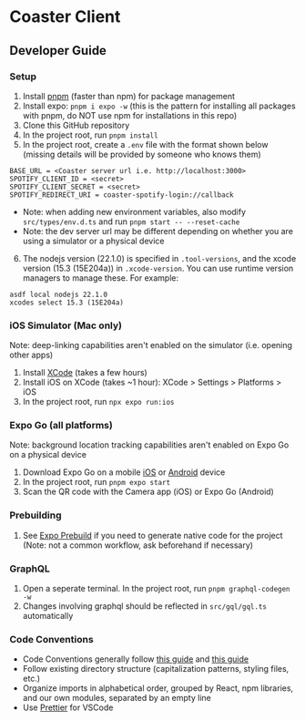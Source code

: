 # Coaster Client
## Developer Guide
### Setup
1. Install [pnpm](https://pnpm.io/installation) (faster than npm) for package management
2. Install expo: `pnpm i expo -w` (this is the pattern for installing all packages with pnpm, do NOT use npm for installations in this repo)
3. Clone this GitHub repository
4. In the project root, run `pnpm install`
5. In the project root, create a `.env` file with the format shown below (missing details will be provided by someone who knows them)
```
BASE_URL = <Coaster server url i.e. http://localhost:3000>
SPOTIFY_CLIENT_ID = <secret>
SPOTIFY_CLIENT_SECRET = <secret>
SPOTIFY_REDIRECT_URI = coaster-spotify-login://callback
```
- Note: when adding new environment variables, also modify `src/types/env.d.ts` and run `pnpm start -- --reset-cache`
- Note: the dev server url may be different depending on whether you are using a simulator or a physical device
6. The nodejs version (22.1.0) is specified in `.tool-versions`, and the xcode version (15.3 (15E204a)) in `.xcode-version`. You can use runtime version managers to manage these. For example: 
```
asdf local nodejs 22.1.0
xcodes select 15.3 (15E204a)
```

### iOS Simulator (Mac only)
Note: deep-linking capabilities aren't enabled on the simulator (i.e. opening other apps)
1. Install [XCode](https://developer.apple.com/xcode/) (takes a few hours)
2. Install iOS on XCode (takes ~1 hour): XCode > Settings > Platforms > iOS
3. In the project root, run `npx expo run:ios`
   
### Expo Go (all platforms)
Note: background location tracking capabilities aren't enabled on Expo Go on a physical device
1. Download Expo Go on a mobile [iOS](https://apps.apple.com/us/app/expo-go/id982107779) or [Android](https://play.google.com/store/apps/details?id=host.exp.exponent&hl=en_US&gl=US&pli=1) device
2. In the project root, run `pnpm expo start`
3. Scan the QR code with the Camera app (iOS) or Expo Go (Android)

### Prebuilding
1. See [Expo Prebuild](https://docs.expo.dev/workflow/prebuild/) if you need to generate native code for the project (Note: not a common workflow, ask beforehand if necessary)

### GraphQL 
1. Open a seperate terminal. In the project root, run `pnpm graphql-codegen -w`
2. Changes involving graphql should be reflected in `src/gql/gql.ts` automatically

### Code Conventions
- Code Conventions generally follow [this guide](https://medium.com/@mahesh.nagpure.mailbox/react-native-coding-standard-structure-ab5c5f9e6784) and [this guide](https://gilshaan.medium.com/react-native-coding-standards-and-best-practices-5b4b5c9f4076)
- Follow existing directory structure (capitalization patterns, styling files, etc.)
- Organize imports in alphabetical order, grouped by React, npm libraries, and our own modules, separated by an empty line
- Use [Prettier](https://marketplace.visualstudio.com/items?itemName=esbenp.prettier-vscode) for VSCode
